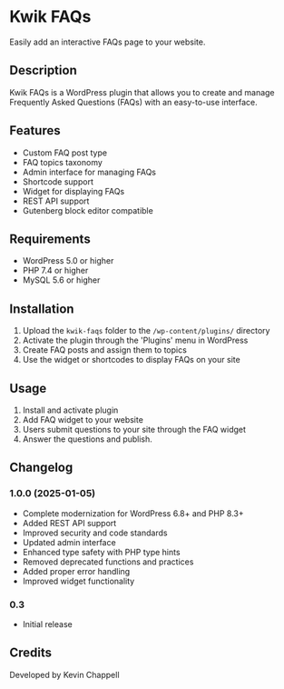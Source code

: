 # Kwik FAQs #
Easily add an interactive FAQs page to your website.

## Description ##
Kwik FAQs is a WordPress plugin that allows you to create and manage Frequently Asked Questions (FAQs) with an easy-to-use interface.

## Features ##
- Custom FAQ post type
- FAQ topics taxonomy
- Admin interface for managing FAQs
- Shortcode support
- Widget for displaying FAQs
- REST API support
- Gutenberg block editor compatible

## Requirements ##
- WordPress 5.0 or higher
- PHP 7.4 or higher
- MySQL 5.6 or higher

## Installation ##
1. Upload the `kwik-faqs` folder to the `/wp-content/plugins/` directory
2. Activate the plugin through the 'Plugins' menu in WordPress
3. Create FAQ posts and assign them to topics
4. Use the widget or shortcodes to display FAQs on your site

## Usage ##
1. Install and activate plugin
2. Add FAQ widget to your website
3. Users submit questions to your site through the FAQ widget
4. Answer the questions and publish.

## Changelog ##
### 1.0.0 (2025-01-05) ###
- Complete modernization for WordPress 6.8+ and PHP 8.3+
- Added REST API support
- Improved security and code standards
- Updated admin interface
- Enhanced type safety with PHP type hints
- Removed deprecated functions and practices
- Added proper error handling
- Improved widget functionality

### 0.3 ###
- Initial release

## Credits ##
Developed by Kevin Chappell
